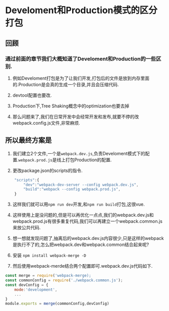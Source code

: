 # Develoment和Production模式的区分打包

## 回顾

### 通过前面的章节我们大概知道了Develoment和Production的一些区别.

1. 例如Develoment打包是为了让我们开发,打包后的文件是放到内存里面的.Production是会真的生成一个目录,并且会压缩代码.

2. devtool配置也要改.

3. Production下,Tree Shaking概念中的optimization也要去掉

4. 那么问题来了,我们在日常开发中会经常开发和发布,就要不停的改webpack.config.js文件,非常麻烦.

## 所以最终方案是
1. 我们建立2个文件,一个是`webpack.dev.js`,负责Develoment模式下的配置.`webpack.prod.js`是线上打包Production的配置.

2. 更改package.json的scripts的指令.
```JavaScript
    "scripts":{
        "dev":"webpack-dev-server --config webpack.dev.js",
        "build":"webpack --config webpack.prod.js",
    }
```

3. 这样我们就可以用`npm run dev`开发,和`npm run build`打包,这很vue.

4. 这样使用上是没问题的,但是可以再优化一点点,我们的webpack.dev.js和webpack.prod.js有很多重复代码,我们可以再建立一个webpack.common.js来放公共代码.

5. 想一想就发现问题了,抽离后的webpack.dev.js内容很少,只是这样的webpack是执行不了的,怎么把webpack.dev和webpack.common结合起来呢?

6. 安装 `npm install webpack-merge -D`

7. 然后使用webpack-merde结合两个配置即可.webpack.dev.js代码如下.
```JavaScript
const merge = require('webpack-merge);
const commonConfig = require('./webpack.common.js');
const devConfig = {
    mode:'development',
    ...
}
module.exports = merge(commonConfig,devConfig)
```